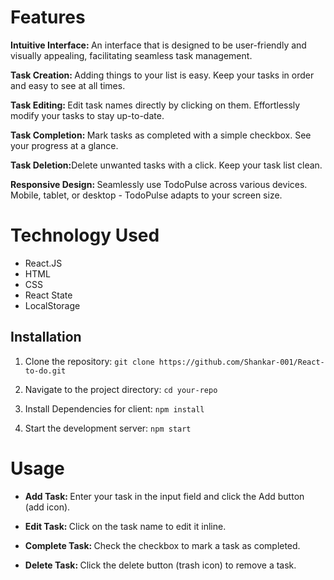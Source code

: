 # Features

<b>Intuitive Interface: </b>An interface that is designed to be user-friendly and visually appealing, facilitating seamless task management.

<b>Task Creation: </b>Adding things to your list is easy. Keep your tasks in order and easy to see at all times.

<b>Task Editing: </b>Edit task names directly by clicking on them. Effortlessly modify your tasks to stay up-to-date.

<b>Task Completion: </b>Mark tasks as completed with a simple checkbox. See your progress at a glance.

<b>Task Deletion:</b>Delete unwanted tasks with a click. Keep your task list clean.

<b>Responsive Design: </b>Seamlessly use TodoPulse across various devices. Mobile, tablet, or desktop - TodoPulse adapts to your screen size.

# Technology Used

- React.JS
- HTML
- CSS
- React State
- LocalStorage

## Installation

1. Clone the repository: ```git clone https://github.com/Shankar-001/React-to-do.git```

2. Navigate to the project directory: ```cd your-repo```
3. Install Dependencies for client: ```npm install```
4. Start the development server: ```npm start```

# Usage

- <b>Add Task: </b>Enter your task in the input field and click the Add button (add icon).

- <b>Edit Task: </b>Click on the task name to edit it inline.

- <b>Complete Task: </b>Check the checkbox to mark a task as completed.

- <b>Delete Task: </b>Click the delete button (trash icon) to remove a task.

